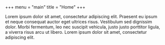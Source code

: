 +++
menu = "main"
title = "Home"
+++

Lorem ipsum dolor sit amet, consectetur adipiscing elit. Praesent eu ipsum et neque consequat auctor eget ultrices risus. Vestibulum sed dignissim dolor. Morbi fermentum, leo nec suscipit vehicula, justo justo porttitor ligula, a viverra risus arcu ut libero. Lorem ipsum dolor sit amet, consectetur adipiscing elit.
